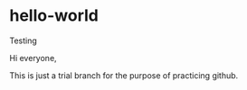 # hello-world
Testing

Hi everyone,

This is just a trial branch for the purpose of practicing github.

